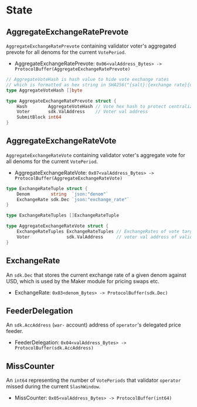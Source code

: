 <!--
order: 2
-->

# State

## AggregateExchangeRatePrevote

`AggregateExchangeRatePrevote` containing validator voter's aggregated prevote for all denoms for the current `VotePeriod`.

- AggregateExchangeRatePrevote: `0x06<valAddress_Bytes> -> ProtocolBuffer(AggregateExchangeRatePrevote)`

```go
// AggregateVoteHash is hash value to hide vote exchange rates
// which is formatted as hex string in SHA256("{salt}:{exchange rate}{denom},...,{exchange rate}{denom}:{voter}")
type AggregateVoteHash []byte

type AggregateExchangeRatePrevote struct {
	Hash        AggregateVoteHash // Vote hex hash to protect centralize data source problem
	Voter       sdk.ValAddress    // Voter val address
	SubmitBlock int64
}
```

## AggregateExchangeRateVote

`AggregateExchangeRateVote` containing validator voter's aggregate vote for all denoms for the current `VotePeriod`.

- AggregateExchangeRateVote: `0x07<valAddress_Bytes> -> ProtocolBuffer(AggregateExchangeRateVote)`

```go
type ExchangeRateTuple struct {
	Denom        string  `json:"denom"`
	ExchangeRate sdk.Dec `json:"exchange_rate"`
}

type ExchangeRateTuples []ExchangeRateTuple

type AggregateExchangeRateVote struct {
	ExchangeRateTuples ExchangeRateTuples // ExchangeRates of vote targets against USD
	Voter              sdk.ValAddress     // voter val address of validator
}
```

## ExchangeRate

An `sdk.Dec` that stores the current exchange rate of a given denom against USD, which is used by the Maker module for pricing swaps etc.

- ExchangeRate: `0x03<denom_Bytes> -> ProtocolBuffer(sdk.Dec)`

## FeederDelegation

An `sdk.AccAddress` (`war-` account) address of `operator`'s delegated price feeder.

- FeederDelegation: `0x04<valAddress_Bytes> -> ProtocolBuffer(sdk.AccAddress)`

## MissCounter

An `int64` representing the number of `VotePeriods` that validator `operator` missed during the current `SlashWindow`.

- MissCounter: `0x05<valAddress_Bytes> -> ProtocolBuffer(int64)`
